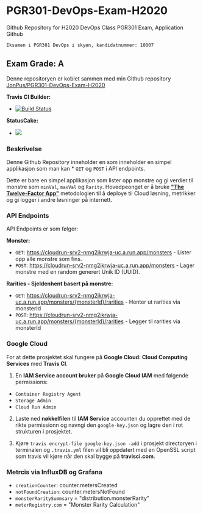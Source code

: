 # PGR301-DevOps-Exam-H2020
Github Repository for H2020 DevOps Class PGR301 Exam, Application Github

`Eksamen i PGR301 DevOps i skyen, kandidatnummer: 10007`

## Exam Grade: A

Denne repositoryen er koblet sammen med min Github repository [JonPus/PGR301-DevOps-Exam-H2020](https://github.com/JonPus/PGR301-DevOps-Exam-H2020)

**Travis CI Builder:**  
- [![Build Status](https://travis-ci.com/JonPus/PGR301-DevOps-Exam-H2020.svg?token=WNYDyxATS1ezQLqAT1RT&branch=master)](https://travis-ci.com/JonPus/PGR301-DevOps-Exam-H2020)

**StatusCake:**
- <a href="https://www.statuscake.com" title="Website Uptime Monitoring"><img src="https://app.statuscake.com/button/index.php?Track=5745939&Days=1&Design=2" /></a>

### Beskrivelse
Denne Github Repository inneholder en som inneholder en simpel applikasjon som man kan * `GET` og `POST` i API endpoints.

Dette er bare en simpel applikasjon som lister opp monstre og gi verdier til monstre som `minVal`, `maxVal` og `Rarity`. Hovedpeonget er å bruke [**"The Twelve-Factor App"**](https://12factor.net/) metodologien til å deploye til Cloud løsning, metrikker og gi logger i andre løsninger på internett. 

### API Endpoints
API Endpoints er som følger:

**Monster:**
- `GET`: https://cloudrun-srv2-nmg2ikrwja-uc.a.run.app/monsters - Lister opp alle monstre som fins.
- `POST`: https://cloudrun-srv2-nmg2ikrwja-uc.a.run.app/monsters - Lager monstre med en random generert Unik ID (UUID).

**Rarities - Sjeldenhent basert på monstre:**
- `GET`: https://cloudrun-srv2-nmg2ikrwja-uc.a.run.app/monsters/{monsterId}/rarities - Henter ut rarities via monsterId
- `POST`: https://cloudrun-srv2-nmg2ikrwja-uc.a.run.app/monsters/{monsterId}/rarities - Legger til rarities via monsterId

### Google Cloud 

For at dette prosjektet skal fungere på **Google Cloud: Cloud Computing Services** med **Travis CI**.

1. En **IAM Service account bruker** på **Google Cloud IAM** med følgende permissions:
  - `Container Registry Agent`
  - `Storage Admin`
  - `Cloud Run Admin`
  
2. Laste ned **nøkkelfilen** til **IAM Service** accounten du opprettet med de rikte permissionn og navngi den `google-key.json` og lagre den i rot strukturen i prosjektet.

3. Kjøre `travis encrypt-file google-key.json -add` i prosjekt directoryen i terminalen og ``.travis.yml`` filen vil bli oppdatert med en OpenSSL script som travis vil kjøre når den skal bygge på **travisci.com**.

### Metrcis via InfluxDB og Grafana

- `creationCounter`: counter.metersCreated
- `notFoundCreation`: counter.metersNotFound
- `monsterRaritySummsary` = "distribution.monsterRarity"
- `meterRegistry.com` = "Monster Rarity Calculation"
